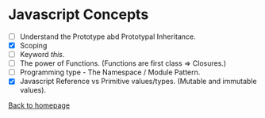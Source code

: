 # Javascript Concepts

- [ ] Understand the Prototype abd Prototypal Inheritance.
- [x] Scoping
- [ ] Keyword _this_.
- [ ] The power of Functions. (Functions are first class => Closures.)
- [ ] Programming type - The Namespace / Module Pattern.
- [x] Javascript Reference vs Primitive values/types. (Mutable and immutable values).

[Back to homepage](/README.md)
